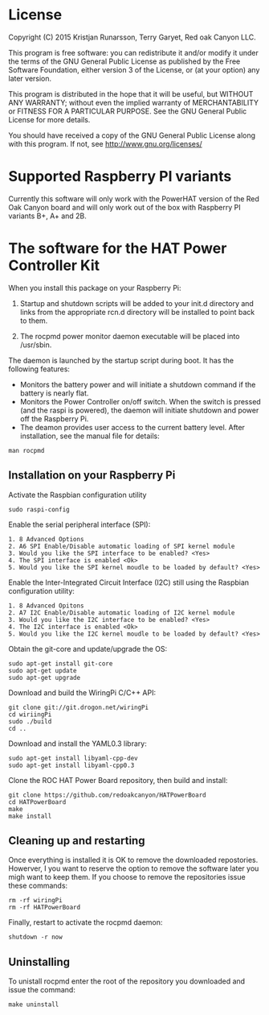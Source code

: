 
License
=======
Copyright (C) 2015  Kristjan Runarsson, Terry Garyet, Red oak Canyon LLC.

This program is free software: you can redistribute it and/or modify
it under the terms of the GNU General Public License as published by
the Free Software Foundation, either version 3 of the License, or
(at your option) any later version.

This program is distributed in the hope that it will be useful,
but WITHOUT ANY WARRANTY; without even the implied warranty of
MERCHANTABILITY or FITNESS FOR A PARTICULAR PURPOSE.  See the
GNU General Public License for more details.

You should have received a copy of the GNU General Public License
along with this program.  If not, see <http://www.gnu.org/licenses/>

Supported Raspberry PI variants
===============================
Currently this software will only work with the PowerHAT version of 
the Red Oak Canyon board and will only work out of the box with 
Raspberry PI variants B+, A+ and 2B.

The software for the HAT Power Controller Kit
=============================================
When you install this package on your Raspberry Pi: 

1. Startup and shutdown scripts will be added to your init.d directory and links
   from the appropriate rcn.d directory will be installed to point back to them.

2. The rocpmd power monitor daemon executable will be placed into /usr/sbin.

The daemon is launched by the startup script during boot.  It has the following
features:

* Monitors the battery power and will initiate a shutdown command if the 
  battery is nearly flat.  
* Monitors the Power Controller on/off switch. When the switch is pressed 
  (and the raspi is powered), the daemon will initiate shutdown and power off 
  the Raspberry Pi.
* The deamon provides user access to the current battery level.  After 
  installation, see the manual file for details:

```
man rocpmd 
```

Installation on your Raspberry Pi
---------------------------------
Activate the Raspbian configuration utility
```
sudo raspi-config
```
Enable the serial peripheral interface (SPI):

	1. 8 Advanced Options
	2. A6 SPI Enable/Disable automatic loading of SPI kernel module
	3. Would you like the SPI interface to be enabled? <Yes>
	4. The SPI interface is enabled <Ok>
	5. Would you like the SPI kernel moudle to be loaded by default? <Yes>

Enable the Inter-Integrated Circuit Interface (I2C) still using the Raspbian configuration utility:

	1. 8 Advanced Opitons
	2. A7 I2C Enable/Disable automatic loading of I2C kernel module
	3. Would you like the I2C interface to be enabled? <Yes>
	4. The I2C interface is enabled <Ok>
	5. Would you like the I2C kernel moudle to be loaded by default? <Yes>

Obtain the git-core and update/upgrade the OS:
```
sudo apt-get install git-core
sudo apt-get update
sudo apt-get upgrade
```

Download and build the WiringPi C/C++ API:
```
git clone git://git.drogon.net/wiringPi
cd wiriingPi
sudo ./build
cd ..
```

Download and install the YAML0.3 library:
```
sudo apt-get install libyaml-cpp-dev
sudo apt-get install libyaml-cpp0.3
```

Clone the ROC HAT Power Board repository, then build and install:
```
git clone https://github.com/redoakcanyon/HATPowerBoard
cd HATPowerBoard
make
make install
```

Cleaning up and restarting
--------------------------
Once everything is installed it is OK to remove the downloaded repostories. 
Howerver, I you want to reserve the option to remove the software later 
you migh want to keep them. If you choose to remove the repositories
issue these commands:
```
rm -rf wiringPi
rm -rf HATPowerBoard
```

Finally, restart to activate the rocpmd daemon:
```
shutdown -r now
```
Uninstalling
------------
To unistall rocpmd enter the root of the repository you downloaded and 
issue the command:
```
make uninstall
```
